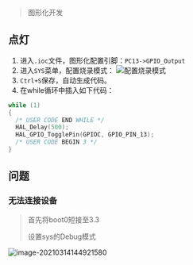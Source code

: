 <!-- 
title: 05-CubeIDE
sort: 
--> 

> 图形化开发

## 点灯

1. 进入`.ioc`文件，图形化配置引脚：`PC13->GPIO_Output`
2. 进入`SYS`菜单，配置烧录模式：
![配置烧录模式](https://gitee.com/nmdfzf404/Image-hosting/raw/master/2021/image-20210314144921580.png)
3. `Ctrl+S`保存，自动生成代码。
4. 在while循环中插入如下代码：

```c
while (1)
{
  /* USER CODE END WHILE */
  HAL_Delay(500);
  HAL_GPIO_TogglePin(GPIOC, GPIO_PIN_13);
  /* USER CODE BEGIN 3 */
}
```

## 问题

### 无法连接设备

> 首先将boot0短接至3.3
>
> 设置sys的Debug模式

![image-20210314144921580](C:\Users\44153\AppData\Roaming\Typora\typora-user-images\image-20210314144921580.png)

